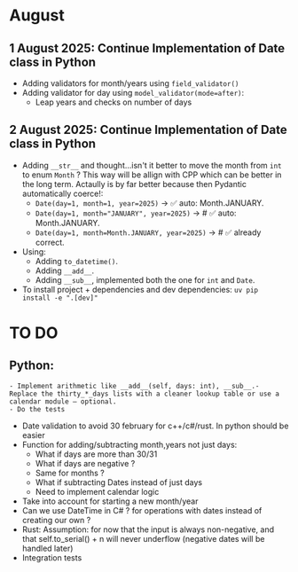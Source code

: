 # August

## 1 August 2025: Continue Implementation of Date class in Python
- Adding validators for month/years using `field_validator()`
- Adding validator for day using `model_validator(mode=after)`:
    - Leap years and checks on number of days

## 2 August 2025: Continue Implementation of Date class in Python
-  Adding `__str__` and thought...isn't it better to move the month from `int` to enum `Month` ? This way will be allign with CPP which can be better in the long term. Actaully is by far better because then Pydantic automatically coerce!:
    - `Date(day=1, month=1, year=2025)` -> ✅ auto: Month.JANUARY.
    - `Date(day=1, month="JANUARY", year=2025)` -> # ✅ auto: Month.JANUARY.
    - `Date(day=1, month=Month.JANUARY, year=2025)` -> # ✅ already correct.
- Using: 
    - Adding `to_datetime()`.
    - Adding `__add__`.
    - Adding `__sub__`, implemented both the one for `int` and `Date`.
- To install project + dependencies and dev dependencies: `uv pip install -e ".[dev]"`





# TO DO 
## Python:
    
    - Implement arithmetic like __add__(self, days: int), __sub__.- Replace the thirty_*_days lists with a cleaner lookup table or use a calendar module — optional.
    - Do the tests



- Date validation to avoid 30 february for c++/c#/rust. In python should be easier
- Function for adding/subtracting month,years not just days:
    - What if days are more than 30/31
    - What if days are negative ?
    - Same for months ?
    - What if subtracting Dates instead of just days
    - Need to implement calendar logic
- Take into account for starting a new month/year
- Can we use DateTime in C# ? for operations with dates instead of creating our own ?
- Rust:
    Assumption: for now that the input is always non-negative, and that self.to_serial() + n will never underflow (negative dates will be handled later)
- Integration tests